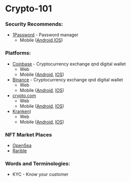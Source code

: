 # Crypto-101


### Security Recommends:
  - [1Password](https://1password.com) - Password manager
    - Mobile ([Android](https://play.google.com/store/apps/details?id=com.agilebits.onepassword&hl=en_US&gl=US),[IOS](https://1password.com/downloads/ios))

### Platforms:
  - [Coinbase](https://www.coinbase.com) - Cryptocurrency exchange qnd digital wallet
    - Web
    - Mobile ([Android](https://play.google.com/store/apps/details?id=com.coinbase.android&hl=en_US&gl=US), [IOS](https://apps.apple.com/us/app/coinbase-buy-bitcoin-ether/id886427730))
  - [Binance](https://www.binance.us/en/home) - Cryptocurrency exchange qnd digital wallet
    - Web
    - Mobile ([Android](https://play.google.com/store/apps/details?id=com.binance.dev&hl=en_US&gl=US), [IOS](https://apps.apple.com/us/app/binance-buy-bitcoin-crypto/id1436799971))
  - [crypto.com](https://crypto.com)
    - Web
    - Mobile ([Android](https://play.google.com/store/apps/details?id=co.mona.android&hl=en_US&gl=US), [IOS](https://apps.apple.com/us/app/crypto-com-buy-btc-eth-shib/id1262148500))
  - [Kranken](https://www.kraken.com))
    - Web
    - Mobile ([Android](https://play.google.com/store/apps/details?id=com.kraken.invest.app&hl=en_US&gl=US), [IOS](https://apps.apple.com/us/app/kraken-pro/id1473024338))


### NFT Market Places
  - [OpenSea](https://opensea.io)
  - [Rarible](https://rarible.com)

### Words and Terminologies:
 - KYC - Know your customer

